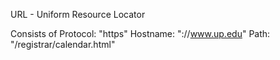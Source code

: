 URL - Uniform Resource Locator

Consists of
Protocol: "https"
Hostname: "://www.up.edu"
Path: "/registrar/calendar.html"
